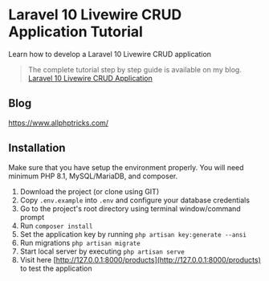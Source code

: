 # Laravel 10 Livewire CRUD Application Tutorial
Learn how to develop a Laravel 10 Livewire CRUD application

> The complete tutorial step by step guide is available on my blog. [Laravel 10 Livewire CRUD Application](https://www.allphptricks.com/laravel-10-livewire-crud-application-tutorial/)

## Blog
https://www.allphptricks.com/


## Installation 
Make sure that you have setup the environment properly. You will need minimum PHP 8.1, MySQL/MariaDB, and composer.

1. Download the project (or clone using GIT)
2. Copy `.env.example` into `.env` and configure your database credentials
3. Go to the project's root directory using terminal window/command prompt
4. Run `composer install`
5. Set the application key by running `php artisan key:generate --ansi`
6. Run migrations `php artisan migrate`
7. Start local server by executing `php artisan serve`
8. Visit here [http://127.0.0.1:8000/products](http://127.0.0.1:8000/products) to test the application
